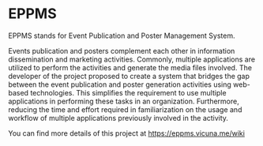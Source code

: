 # EPPMS

EPPMS stands for Event Publication and Poster Management System.

Events publication and posters complement each other in information dissemination and marketing activities. Commonly, multiple applications are utilized to perform the activities and generate the media files involved. The developer of the project proposed to create a system that bridges the gap between the event publication and poster generation activities using web-based technologies. This simplifies the requirement to use multiple applications in performing these tasks in an organization. Furthermore, reducing the time and effort required in familiarization on the usage and workflow of multiple applications previously involved in the activity.

You can find more details of this project at https://eppms.vicuna.me/wiki
